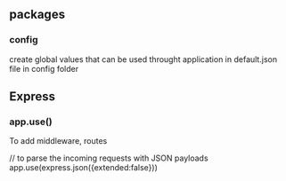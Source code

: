 
## packages

### config

create global values that can be used throught application in default.json file in config folder


## Express

### app.use() 
To add middleware, routes

// to parse the incoming requests with JSON payloads
app.use(express.json({extended:false}))



